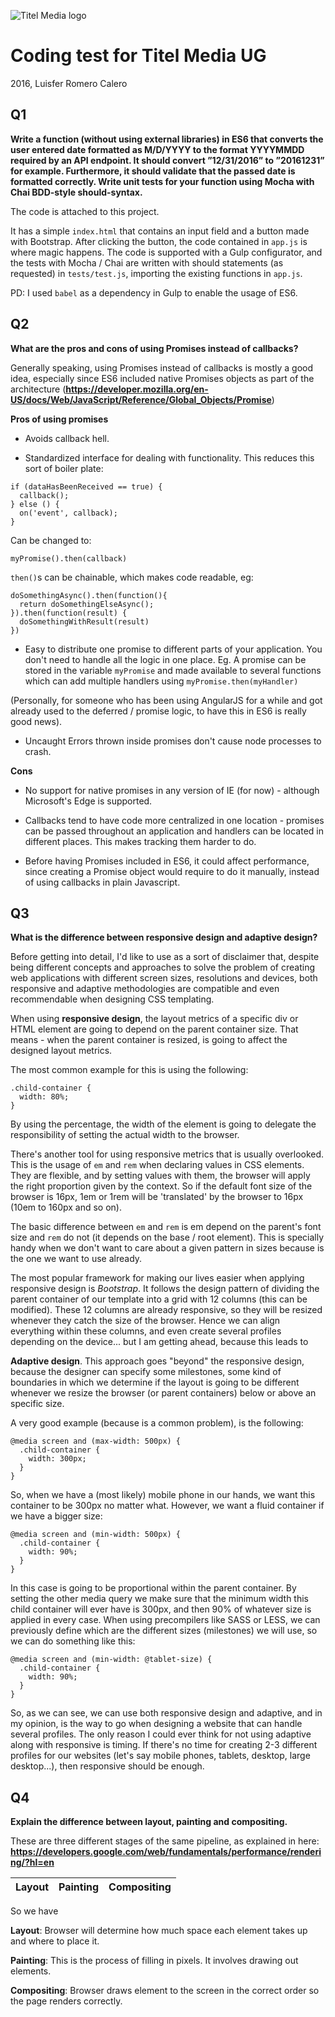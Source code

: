 

![Titel Media logo](http://static1.squarespace.com/static/55828ddae4b0b8d585a1e913/t/55919fe6e4b006e77cac7322/1464276875989/?format=1500w)

# Coding test for Titel Media UG

2016, Luisfer Romero Calero


## Q1

**Write a function (without using external libraries) in ES6 that converts the user entered date formatted as M/D/YYYY to the format YYYYMMDD required by an API endpoint. It should convert ”12/31/2016” to ”20161231” for example. Furthermore, it should validate that the passed date is formatted correctly. Write unit tests for your function using Mocha with Chai BDD-style should-syntax.**

The code is attached to this project.

It has a simple `index.html` that contains an input field and a button made with Bootstrap. After clicking the button, the code contained in `app.js` is where magic happens. The code is supported with a Gulp configurator, and the tests with Mocha / Chai are written with should statements (as requested) in `tests/test.js`, importing the existing functions in `app.js`.

PD: I used `babel` as a dependency in Gulp to enable the usage of ES6.



## Q2

**What are the pros and cons of using Promises instead of callbacks?**

Generally speaking, using Promises instead of callbacks is mostly a good idea, especially since ES6 included native Promises objects as part of the architecture (**https://developer.mozilla.org/en-US/docs/Web/JavaScript/Reference/Global_Objects/Promise**)

**Pros of using promises**

* Avoids callback hell.

* Standardized interface for dealing with functionality. This reduces this sort of boiler plate:

```
if (dataHasBeenReceived == true) {
  callback();
} else () {
  on('event', callback);
}
```
Can be changed to:

```
myPromise().then(callback)
```

`then()`s can be chainable, which makes code readable, eg:

```
doSomethingAsync().then(function(){
  return doSomethingElseAsync();
}).then(function(result) {
  doSomethingWithResult(result)
})
```

* Easy to distribute one promise to different parts of your application. You don't need to handle all the logic in one place. Eg. A promise can be stored in the variable `myPromise` and made available to several functions which can add multiple handlers using `myPromise.then(myHandler)`

(Personally, for someone who has been using AngularJS for a while and got already used to the deferred / promise logic, to have this in ES6 is really good news).

* Uncaught Errors thrown inside promises don't cause node processes to crash.

**Cons**

* No support for native promises in any version of IE (for now) - although Microsoft's Edge is supported.

* Callbacks tend to have code more centralized in one location - promises can be passed throughout an application and handlers can be located in different places. This makes tracking them harder to do.

* Before having Promises included in ES6, it could affect performance, since creating a Promise object would require to do it manually, instead of using callbacks in plain Javascript.


## Q3

**What is the difference between responsive design and adaptive design?**

Before getting into detail, I'd like to use as a sort of disclaimer that, despite being different concepts and approaches to solve the problem of creating web applications with different screen sizes, resolutions and devices, both responsive and adaptive methodologies are compatible and even recommendable when designing CSS templating.

When using **responsive design**, the layout metrics of a specific div or HTML element are going to depend on the parent container size. That means - when the parent container is resized, is going to affect the designed layout metrics.

The most common example for this is using the following:

```
.child-container {
  width: 80%;
}
```

By using the percentage, the width of the element is going to delegate the responsibility of setting the actual width to the browser. 

There's another tool for using responsive metrics that is usually overlooked. This is the usage of `em` and `rem` when declaring values in CSS elements. They are flexible, and by setting values with them, the browser will apply the right proportion given by the context. So if the default font size of the browser is 16px, 1em or 1rem will be 'translated' by the browser to 16px (10em to 160px and so on).

The basic difference between `em` and `rem` is em depend on the parent's font size and `rem` do not (it depends on the base / root element). This is specially handy when we don't want to care about a given pattern in sizes because is the one we want to use already.

The most popular framework for making our lives easier when applying responsive design is *Bootstrap*. It follows the design pattern of dividing the parent container of our template into a grid with 12 columns (this can be modified). These 12 columns are already responsive, so they will be resized whenever they catch the size of the browser. Hence we can align everything within these columns, and even create several profiles depending on the device... but I am getting ahead, because this leads to 

**Adaptive design**. This approach goes "beyond" the responsive design, because the designer can specify some milestones, some kind of boundaries in which we determine if the layout is going to be different whenever we resize the browser (or parent containers) below or above an specific size.

A very good example (because is a common problem), is the following:

```
@media screen and (max-width: 500px) {
  .child-container {
    width: 300px;
  }
}
```

So, when we have a (most likely) mobile phone in our hands, we want this container to be 300px no matter what. However, we want a fluid container if we have a bigger size:

```
@media screen and (min-width: 500px) {
  .child-container {
    width: 90%;
  }
}
```
In this case is going to be proportional within the parent container. By setting the other media query we make sure that the minimum width this child container will ever have is 300px, and then 90% of whatever size is applied in every case. When using precompilers like SASS or LESS, we can previously define which are the different sizes (milestones) we will use, so we can do something like this:

```
@media screen and (min-width: @tablet-size) {
  .child-container {
    width: 90%;
  }
}
```

So, as we can see, we can use both responsive design and adaptive, and in my opinion, is the way to go when designing a website that can handle several profiles. The only reason I could ever think for not using adaptive along with responsive is timing. If there's no time for creating 2-3 different profiles for our websites (let's say mobile phones, tablets, desktop, large desktop...), then responsive should be enough.
  

## Q4

**Explain the difference between layout, painting and compositing.**

These are three different stages of the same pipeline, as explained in here: **https://developers.google.com/web/fundamentals/performance/rendering/?hl=en**


Layout      | Painting         | Compositing    |
--------------------|------------------|-----------------------|


So we have 

**Layout**: Browser will determine how much space each element takes up and where to place it.

**Painting**: This is the process of filling in pixels. It involves drawing out elements.

**Compositing**: Browser draws element to the screen in the correct order so the page renders correctly.








